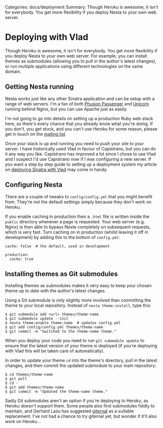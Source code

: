Categories: docs/deployment
Summary: Though Heroku is awesome, it isn't for everybody. You get more flexibility if you deploy Nesta to your own web server.

# Deploying with Vlad

Though Heroku is awesome, it isn't for everybody. You get more
flexibility if you deploy Nesta to your own web server. For example, you
can install themes as submodules (allowing you to pull in the author's
latest changes), or run multiple applications using different
technologies on the same domain.

## Getting Nesta running

Nesta works just like any other Sinatra application and can be setup
with a range of web servers. I'm a fan of both [Phusion
Passenger][passenger] and [Unicorn][unicorn] running behind Nginx, but
you can use Apache just as easily.

[passenger]: http://www.modrails.com/install.html
[unicorn]: http://unicorn.bogomips.org/

I'm not going to go into details on setting up a production Ruby web
stack here, as there's every chance that you already know what you're
doing. If you don't, you get stuck, and you can't use Heroku for some
reason, please get in touch on the [mailing list][list].

[list]: mailto:nesta@librelist.com

Once your stack is up and running you need to push your site to your
server. I have historically used Vlad in favour of Capistrano, but you
can do it any way you like. Capistrano has improved a lot since
I chose to use Vlad and I suspect I'd use Capistrano now if I was
configuring a new server. If you want a step by step guide to setting up
a deployment system my article on [deploying Sinatra with Vlad][vlad]
may come in handy.

[vlad]: http://effectif.com/articles/deploying-sinatra-with-vlad

## Configuring Nesta

There are a couple of tweaks to `config/config.yml` that you might
benefit from. They're not the default settings simply because they don't
work on Heroku.

If you enable caching in production then a `.html` file is written
inside the `public` directory whenever a page is requested. Your web
server (e.g. Nginx) is then able to bypass Nesta completely on
subsequent requests, which is very fast. Turn caching on in production
(whilst leaving it off in development) by adding this to the bottom of
`config.yml`:

    cache: false  # the default, used in development
    
    production:
      cache: true

## Installing themes as Git submodules

Installing themes as submodules makes it very easy to keep your chosen
theme up to date with the author's latest changes.

Using a Git submodule is only slightly more involved than committing the
theme to your local repository. Instead of `nesta theme:install`, type
this:
  
    $ git submodule add <url> themes/theme-name
    $ git submodule update --init
    $ nesta theme:enable theme-name  # updates config.yml
    $ git add config/config.yml themes/theme-name
    $ git commit -m "Switched to the theme-name theme."

When you deploy your code you need to run `git submodule update` to
ensure that the latest version of your theme is deployed (if you're
deploying with Vlad this will be taken care of automatically).

In order to update your theme `cd` into the theme's directory, pull in
the latest changes, and then commit the updated submodule to your main
repository:

    $ cd themes/theme-name
    $ git pull
    $ cd -
    $ git add themes/theme-name
    $ git commit -m "Updated the theme-name theme."

Sadly Git submodules aren't an option if you're deploying to Heroku, as
Heroku doesn't support them. Some people also find submodules fiddly to
maintain, and Gerhard Lazu has suggested [giternal][giternal] as a
suitable replacement. I've not had a chance to try giternal yet, but
wonder if it'll also work on Heroku...

[giternal]: http://www.rubyinside.com/giternal-easy-git-external-dependency-management-1322.html "Easy Git External Dependency Management with Giternal"
